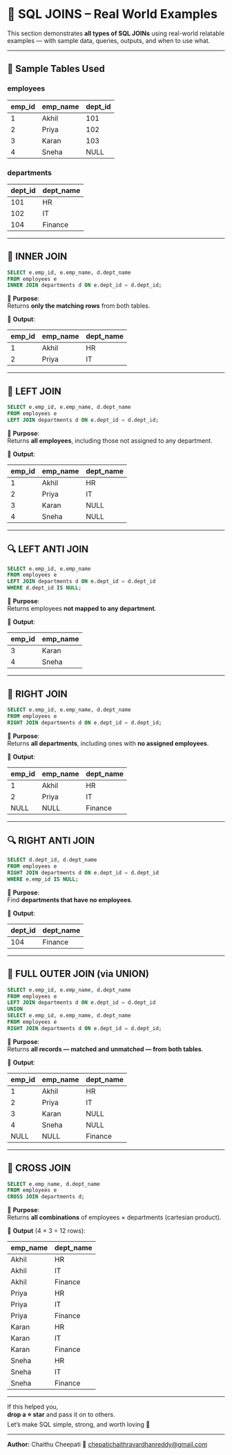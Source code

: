 # 📘 SQL JOINS – Real World Examples

This section demonstrates **all types of SQL JOINs** using real-world relatable examples — with sample data, queries, outputs, and when to use what.

---

## 🧱 Sample Tables Used

### employees

| emp_id | emp_name | dept_id |
|--------|----------|---------|
| 1      | Akhil    | 101     |
| 2      | Priya    | 102     |
| 3      | Karan    | 103     |
| 4      | Sneha    | NULL    |

### departments

| dept_id | dept_name |
|---------|-----------|
| 101     | HR        |
| 102     | IT        |
| 104     | Finance   |

---

## 🔗 INNER JOIN

```sql
SELECT e.emp_id, e.emp_name, d.dept_name
FROM employees e
INNER JOIN departments d ON e.dept_id = d.dept_id;
```

📌 **Purpose**:  
Returns **only the matching rows** from both tables.

🧾 **Output**:

| emp_id | emp_name | dept_name |
|--------|----------|-----------|
| 1      | Akhil    | HR        |
| 2      | Priya    | IT        |

---

## 🔗 LEFT JOIN

```sql
SELECT e.emp_id, e.emp_name, d.dept_name
FROM employees e
LEFT JOIN departments d ON e.dept_id = d.dept_id;
```

📌 **Purpose**:  
Returns **all employees**, including those not assigned to any department.

🧾 **Output**:

| emp_id | emp_name | dept_name |
|--------|----------|-----------|
| 1      | Akhil    | HR        |
| 2      | Priya    | IT        |
| 3      | Karan    | NULL      |
| 4      | Sneha    | NULL      |

---

## 🔍 LEFT ANTI JOIN

```sql
SELECT e.emp_id, e.emp_name
FROM employees e
LEFT JOIN departments d ON e.dept_id = d.dept_id
WHERE d.dept_id IS NULL;
```

📌 **Purpose**:  
Returns employees **not mapped to any department**.

🧾 **Output**:

| emp_id | emp_name |
|--------|----------|
| 3      | Karan    |
| 4      | Sneha    |

---

## 🔗 RIGHT JOIN

```sql
SELECT e.emp_id, e.emp_name, d.dept_name
FROM employees e
RIGHT JOIN departments d ON e.dept_id = d.dept_id;
```

📌 **Purpose**:  
Returns **all departments**, including ones with **no assigned employees**.

🧾 **Output**:

| emp_id | emp_name | dept_name |
|--------|----------|-----------|
| 1      | Akhil    | HR        |
| 2      | Priya    | IT        |
| NULL   | NULL     | Finance   |

---

## 🔍 RIGHT ANTI JOIN

```sql
SELECT d.dept_id, d.dept_name
FROM employees e
RIGHT JOIN departments d ON e.dept_id = d.dept_id
WHERE e.emp_id IS NULL;
```

📌 **Purpose**:  
Find **departments that have no employees**.

🧾 **Output**:

| dept_id | dept_name |
|---------|-----------|
| 104     | Finance   |

---

## 🔄 FULL OUTER JOIN (via UNION)

```sql
SELECT e.emp_id, e.emp_name, d.dept_name
FROM employees e
LEFT JOIN departments d ON e.dept_id = d.dept_id
UNION
SELECT e.emp_id, e.emp_name, d.dept_name
FROM employees e
RIGHT JOIN departments d ON e.dept_id = d.dept_id;
```

📌 **Purpose**:  
Returns **all records — matched and unmatched — from both tables**.

🧾 **Output**:

| emp_id | emp_name | dept_name |
|--------|----------|-----------|
| 1      | Akhil    | HR        |
| 2      | Priya    | IT        |
| 3      | Karan    | NULL      |
| 4      | Sneha    | NULL      |
| NULL   | NULL     | Finance   |

---

## 🔁 CROSS JOIN

```sql
SELECT e.emp_name, d.dept_name
FROM employees e
CROSS JOIN departments d;
```

📌 **Purpose**:  
Returns **all combinations** of employees × departments (cartesian product).

🧾 **Output** (4 × 3 = 12 rows):

| emp_name | dept_name |
|----------|-----------|
| Akhil    | HR        |
| Akhil    | IT        |
| Akhil    | Finance   |
| Priya    | HR        |
| Priya    | IT        |
| Priya    | Finance   |
| Karan    | HR        |
| Karan    | IT        |
| Karan    | Finance   |
| Sneha    | HR        |
| Sneha    | IT        |
| Sneha    | Finance   |

---

If this helped you,  
**drop a ⭐ star** and pass it on to others.  
Let’s make SQL simple, strong, and worth loving 💙

---

**Author:** Chaithu Cheepati 
📩 chepatichaithravardhanreddy@gmail.com
